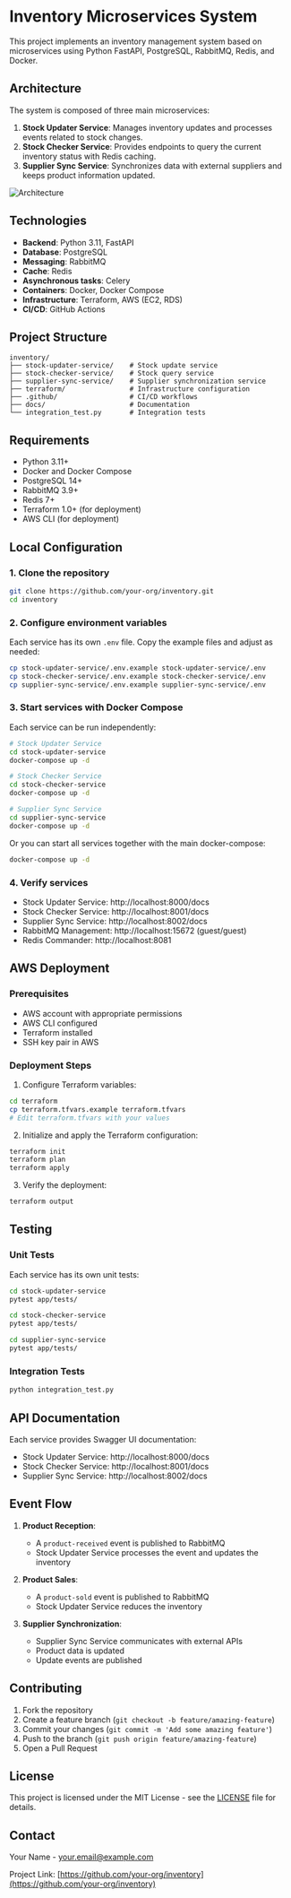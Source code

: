 # Inventory Microservices System

This project implements an inventory management system based on microservices using Python FastAPI, PostgreSQL, RabbitMQ, Redis, and Docker.

## Architecture

The system is composed of three main microservices:

1. **Stock Updater Service**: Manages inventory updates and processes events related to stock changes.
2. **Stock Checker Service**: Provides endpoints to query the current inventory status with Redis caching.
3. **Supplier Sync Service**: Synchronizes data with external suppliers and keeps product information updated.

![Architecture](docs/architecture.png)

## Technologies

- **Backend**: Python 3.11, FastAPI
- **Database**: PostgreSQL
- **Messaging**: RabbitMQ
- **Cache**: Redis
- **Asynchronous tasks**: Celery
- **Containers**: Docker, Docker Compose
- **Infrastructure**: Terraform, AWS (EC2, RDS)
- **CI/CD**: GitHub Actions

## Project Structure

```
inventory/
├── stock-updater-service/    # Stock update service
├── stock-checker-service/    # Stock query service
├── supplier-sync-service/    # Supplier synchronization service
├── terraform/                # Infrastructure configuration
├── .github/                  # CI/CD workflows
├── docs/                     # Documentation
└── integration_test.py       # Integration tests
```

## Requirements

- Python 3.11+
- Docker and Docker Compose
- PostgreSQL 14+
- RabbitMQ 3.9+
- Redis 7+
- Terraform 1.0+ (for deployment)
- AWS CLI (for deployment)

## Local Configuration

### 1. Clone the repository

```bash
git clone https://github.com/your-org/inventory.git
cd inventory
```

### 2. Configure environment variables

Each service has its own `.env` file. Copy the example files and adjust as needed:

```bash
cp stock-updater-service/.env.example stock-updater-service/.env
cp stock-checker-service/.env.example stock-checker-service/.env
cp supplier-sync-service/.env.example supplier-sync-service/.env
```

### 3. Start services with Docker Compose

Each service can be run independently:

```bash
# Stock Updater Service
cd stock-updater-service
docker-compose up -d

# Stock Checker Service
cd stock-checker-service
docker-compose up -d

# Supplier Sync Service
cd supplier-sync-service
docker-compose up -d
```

Or you can start all services together with the main docker-compose:

```bash
docker-compose up -d
```

### 4. Verify services

- Stock Updater Service: http://localhost:8000/docs
- Stock Checker Service: http://localhost:8001/docs
- Supplier Sync Service: http://localhost:8002/docs
- RabbitMQ Management: http://localhost:15672 (guest/guest)
- Redis Commander: http://localhost:8081

## AWS Deployment

### Prerequisites

- AWS account with appropriate permissions
- AWS CLI configured
- Terraform installed
- SSH key pair in AWS

### Deployment Steps

1. Configure Terraform variables:

```bash
cd terraform
cp terraform.tfvars.example terraform.tfvars
# Edit terraform.tfvars with your values
```

2. Initialize and apply the Terraform configuration:

```bash
terraform init
terraform plan
terraform apply
```

3. Verify the deployment:

```bash
terraform output
```

## Testing

### Unit Tests

Each service has its own unit tests:

```bash
cd stock-updater-service
pytest app/tests/

cd stock-checker-service
pytest app/tests/

cd supplier-sync-service
pytest app/tests/
```

### Integration Tests

```bash
python integration_test.py
```

## API Documentation

Each service provides Swagger UI documentation:

- Stock Updater Service: http://localhost:8000/docs
- Stock Checker Service: http://localhost:8001/docs
- Supplier Sync Service: http://localhost:8002/docs

## Event Flow

1. **Product Reception**:
   - A `product-received` event is published to RabbitMQ
   - Stock Updater Service processes the event and updates the inventory

2. **Product Sales**:
   - A `product-sold` event is published to RabbitMQ
   - Stock Updater Service reduces the inventory

3. **Supplier Synchronization**:
   - Supplier Sync Service communicates with external APIs
   - Product data is updated
   - Update events are published

## Contributing

1. Fork the repository
2. Create a feature branch (`git checkout -b feature/amazing-feature`)
3. Commit your changes (`git commit -m 'Add some amazing feature'`)
4. Push to the branch (`git push origin feature/amazing-feature`)
5. Open a Pull Request

## License

This project is licensed under the MIT License - see the [LICENSE](LICENSE) file for details.

## Contact

Your Name - your.email@example.com

Project Link: [https://github.com/your-org/inventory](https://github.com/your-org/inventory)
